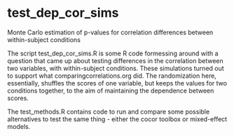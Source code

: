 # test_dep_cor_sims
Monte Carlo estimation of p-values for correlation differences between within-subject conditions

The script test_dep_cor_sims.R is some R code formessing around with a question that came up about testing differences in the correlation between two variables, with within-subject conditions. These simulations turned out to support what comparingcorrelations.org did. The randomization here, essentially, shuffles the scores of one variable, but keeps the values for two conditions together, to the aim of maintaining the dependence between scores.

The test_methods.R contains code to run and compare some possible alternatives to test the same thing - either the cocor toolbox or mixed-effect models.
